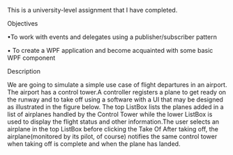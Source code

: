 This is a university-level assignment that I have completed.

Objectives

   •To work with events and delegates using a publisher/subscriber pattern
   
   • To create a WPF application and become acquainted with some basic WPF component

Description

   We are going to simulate a simple use case of flight departures in an airport.
    The airport has a control tower.A controller registers a plane to get ready on the runway and
    to take off using a software with a UI that may be designed as illustrated in the figure below.
    The top ListBox lists the planes added in a list of airplanes handled by the Control Tower while
    the lower ListBox is used to display the flight status and other information.The user selects
    an airplane in the top ListBox before clicking the Take Of
    After taking off, the airplane(monitored by its pilot, of course) notifies the same control tower
    when taking off is complete and when the plane has landed.
